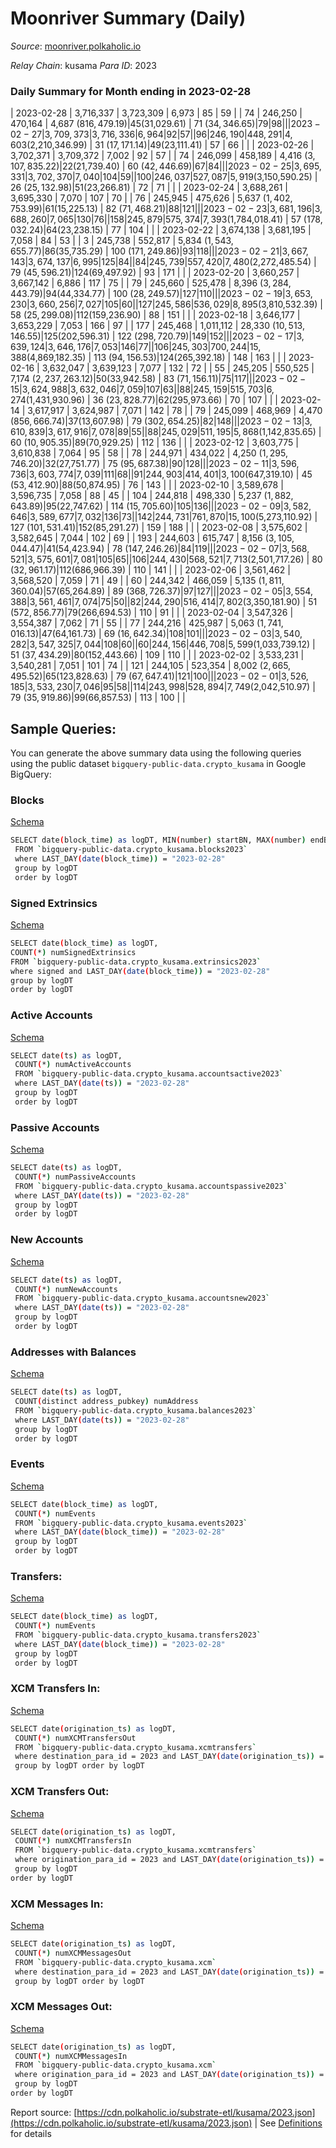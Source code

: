 # Moonriver Summary (Daily)

_Source_: [moonriver.polkaholic.io](https://moonriver.polkaholic.io)

*Relay Chain*: kusama
*Para ID*: 2023



### Daily Summary for Month ending in 2023-02-28


| 2023-02-28 | 3,716,337 | 3,723,309 | 6,973 | 85 | 59 |  | 74 | 246,250 | 470,164 | 4,687 ($816,479.19) | 45 ($31,029.61) | 71 ($34,346.65) | 79 | 98 |  |
| 2023-02-27 | 3,709,373 | 3,716,336 | 6,964 | 92 | 57 |  | 96 | 246,190 | 448,291 | 4,603 ($2,210,346.99) | 31 ($17,171.14) | 49 ($23,111.41) | 57 | 66 |  |
| 2023-02-26 | 3,702,371 | 3,709,372 | 7,002 | 92 | 57 |  | 74 | 246,099 | 458,189 | 4,416 ($3,107,835.22) | 22 ($21,739.40) | 60 ($42,446.69) | 67 | 84 |  |
| 2023-02-25 | 3,695,331 | 3,702,370 | 7,040 | 104 | 59 |  | 100 | 246,037 | 527,087 | 5,919 ($3,150,590.25) | 26 ($25,132.98) | 51 ($23,266.81) | 72 | 71 |  |
| 2023-02-24 | 3,688,261 | 3,695,330 | 7,070 | 107 | 70 |  | 76 | 245,945 | 475,626 | 5,637 ($1,402,753.99) | 61 ($15,225.13) | 82 ($71,468.21) | 88 | 121 |  |
| 2023-02-23 | 3,681,196 | 3,688,260 | 7,065 | 130 | 76 |  | 158 | 245,879 | 575,374 | 7,393 ($1,784,018.41) | 57 ($178,032.24) | 64 ($23,238.15) | 77 | 104 |  |
| 2023-02-22 | 3,674,138 | 3,681,195 | 7,058 | 84 | 53 |  | 3 | 245,738 | 552,817 | 5,834 ($1,543,655.77) | 86 ($35,735.29) | 100 ($171,249.86) | 93 | 118 |  |
| 2023-02-21 | 3,667,143 | 3,674,137 | 6,995 | 125 | 84 |  | 84 | 245,739 | 557,420 | 7,480 ($2,272,485.54) | 79 ($45,596.21) | 124 ($69,497.92) | 93 | 171 |  |
| 2023-02-20 | 3,660,257 | 3,667,142 | 6,886 | 117 | 75 |  | 79 | 245,660 | 525,478 | 8,396 ($3,284,443.79) | 94 ($44,334.77) | 100 ($28,249.57) | 127 | 110 |  |
| 2023-02-19 | 3,653,230 | 3,660,256 | 7,027 | 105 | 60 |  | 127 | 245,586 | 536,029 | 8,895 ($3,810,532.39) | 58 ($25,299.08) | 112 ($159,236.90) | 88 | 151 |  |
| 2023-02-18 | 3,646,177 | 3,653,229 | 7,053 | 166 | 97 |  | 177 | 245,468 | 1,011,112 | 28,330 ($10,513,146.55) | 125 ($202,596.31) | 122 ($298,720.79) | 149 | 152 |  |
| 2023-02-17 | 3,639,124 | 3,646,176 | 7,053 | 146 | 77 |  | 106 | 245,303 | 700,244 | 15,388 ($4,869,182.35) | 113 ($94,156.53) | 124 ($265,392.18) | 148 | 163 |  |
| 2023-02-16 | 3,632,047 | 3,639,123 | 7,077 | 132 | 72 |  | 55 | 245,205 | 550,525 | 7,174 ($2,237,263.12) | 50 ($33,942.58) | 83 ($71,156.11) | 75 | 117 |  |
| 2023-02-15 | 3,624,988 | 3,632,046 | 7,059 | 107 | 63 |  | 88 | 245,159 | 515,703 | 6,274 ($1,431,930.96) | 36 ($23,828.77) | 62 ($295,973.66) | 70 | 107 |  |
| 2023-02-14 | 3,617,917 | 3,624,987 | 7,071 | 142 | 78 |  | 79 | 245,099 | 468,969 | 4,470 ($856,666.74) | 37 ($13,607.98) | 79 ($302,654.25) | 82 | 148 |  |
| 2023-02-13 | 3,610,839 | 3,617,916 | 7,078 | 89 | 55 |  | 88 | 245,029 | 511,195 | 5,868 ($1,142,835.65) | 60 ($10,905.35) | 89 ($70,929.25) | 112 | 136 |  |
| 2023-02-12 | 3,603,775 | 3,610,838 | 7,064 | 95 | 58 |  | 78 | 244,971 | 434,022 | 4,250 ($1,295,746.20) | 32 ($27,751.77) | 75 ($95,687.38) | 90 | 128 |  |
| 2023-02-11 | 3,596,736 | 3,603,774 | 7,039 | 111 | 68 |  | 91 | 244,903 | 414,401 | 3,100 ($647,319.10) | 45 ($53,412.90) | 88 ($50,874.95) | 76 | 143 |  |
| 2023-02-10 | 3,589,678 | 3,596,735 | 7,058 | 88 | 45 |  | 104 | 244,818 | 498,330 | 5,237 ($1,882,643.89) | 95 ($22,747.62) | 114 ($15,705.60) | 105 | 136 |  |
| 2023-02-09 | 3,582,646 | 3,589,677 | 7,032 | 136 | 73 |  | 142 | 244,731 | 761,870 | 15,100 ($5,273,110.92) | 127 ($101,531.41) | 152 ($85,291.27) | 159 | 188 |  |
| 2023-02-08 | 3,575,602 | 3,582,645 | 7,044 | 102 | 69 |  | 193 | 244,603 | 615,747 | 8,156 ($3,105,044.47) | 41 ($54,423.94) | 78 ($147,246.26) | 84 | 119 |  |
| 2023-02-07 | 3,568,521 | 3,575,601 | 7,081 | 105 | 65 |  | 106 | 244,430 | 568,521 | 7,713 ($2,501,717.26) | 80 ($32,961.17) | 112 ($686,966.39) | 110 | 141 |  |
| 2023-02-06 | 3,561,462 | 3,568,520 | 7,059 | 71 | 49 |  | 60 | 244,342 | 466,059 | 5,135 ($1,811,360.04) | 57 ($65,264.89) | 89 ($368,726.37) | 97 | 127 |  |
| 2023-02-05 | 3,554,388 | 3,561,461 | 7,074 | 75 | 50 |  | 82 | 244,290 | 516,414 | 7,802 ($3,350,181.90) | 51 ($572,856.77) | 79 ($266,694.53) | 110 | 91 |  |
| 2023-02-04 | 3,547,326 | 3,554,387 | 7,062 | 71 | 55 |  | 77 | 244,216 | 425,987 | 5,063 ($1,741,016.13) | 47 ($64,161.73) | 69 ($16,642.34) | 108 | 101 |  |
| 2023-02-03 | 3,540,282 | 3,547,325 | 7,044 | 108 | 60 |  | 60 | 244,156 | 446,708 | 5,599 ($1,033,739.12) | 51 ($37,434.29) | 80 ($152,443.66) | 109 | 110 |  |
| 2023-02-02 | 3,533,231 | 3,540,281 | 7,051 | 101 | 74 |  | 121 | 244,105 | 523,354 | 8,002 ($2,665,495.52) | 65 ($123,828.63) | 79 ($67,647.41) | 121 | 100 |  |
| 2023-02-01 | 3,526,185 | 3,533,230 | 7,046 | 95 | 58 |  | 114 | 243,998 | 528,894 | 7,749 ($2,042,510.97) | 79 ($35,919.86) | 99 ($66,857.53) | 113 | 100 |  |

## Sample Queries:
You can generate the above summary data using the following queries using the public dataset `bigquery-public-data.crypto_kusama` in Google BigQuery:


### Blocks 

[Schema](https://github.com/colorfulnotion/substrate-etl/blob/main/schema/blocks.json)

```bash
SELECT date(block_time) as logDT, MIN(number) startBN, MAX(number) endBN, COUNT(*) numBlocks 
 FROM `bigquery-public-data.crypto_kusama.blocks2023`  
 where LAST_DAY(date(block_time)) = "2023-02-28" 
 group by logDT 
 order by logDT
```

### Signed Extrinsics 

[Schema](https://github.com/colorfulnotion/substrate-etl/blob/main/schema/extrinsics.json)

```bash
SELECT date(block_time) as logDT, 
COUNT(*) numSignedExtrinsics 
FROM `bigquery-public-data.crypto_kusama.extrinsics2023`  
where signed and LAST_DAY(date(block_time)) = "2023-02-28" 
group by logDT 
order by logDT
```

### Active Accounts 

[Schema](https://github.com/colorfulnotion/substrate-etl/blob/main/schema/accountsactive.json)

```bash
SELECT date(ts) as logDT, 
 COUNT(*) numActiveAccounts 
 FROM `bigquery-public-data.crypto_kusama.accountsactive2023` 
 where LAST_DAY(date(ts)) = "2023-02-28" 
 group by logDT 
 order by logDT
```

### Passive Accounts 

[Schema](https://github.com/colorfulnotion/substrate-etl/blob/main/schema/accountspassive.json)

```bash
SELECT date(ts) as logDT, 
 COUNT(*) numPassiveAccounts 
 FROM `bigquery-public-data.crypto_kusama.accountspassive2023` 
 where LAST_DAY(date(ts)) = "2023-02-28" 
 group by logDT 
 order by logDT
```

### New Accounts 

[Schema](https://github.com/colorfulnotion/substrate-etl/blob/main/schema/accountsnew.json)

```bash
SELECT date(ts) as logDT, 
 COUNT(*) numNewAccounts 
 FROM `bigquery-public-data.crypto_kusama.accountsnew2023` 
 where LAST_DAY(date(ts)) = "2023-02-28" 
 group by logDT
 order by logDT
```

### Addresses with Balances 

[Schema](https://github.com/colorfulnotion/substrate-etl/blob/main/schema/balances.json)

```bash
SELECT date(ts) as logDT,
 COUNT(distinct address_pubkey) numAddress 
 FROM `bigquery-public-data.crypto_kusama.balances2023` 
 where LAST_DAY(date(ts)) = "2023-02-28" 
 group by logDT 
 order by logDT
```

### Events 

[Schema](https://github.com/colorfulnotion/substrate-etl/blob/main/schema/events.json)

```bash
SELECT date(block_time) as logDT, 
 COUNT(*) numEvents 
 FROM `bigquery-public-data.crypto_kusama.events2023` 
 where LAST_DAY(date(block_time)) = "2023-02-28" 
 group by logDT 
 order by logDT
```

### Transfers:

[Schema](https://github.com/colorfulnotion/substrate-etl/blob/main/schema/transfers.json)

```bash
SELECT date(block_time) as logDT, 
 COUNT(*) numEvents 
 FROM `bigquery-public-data.crypto_kusama.transfers2023` 
 where LAST_DAY(date(block_time)) = "2023-02-28" 
 group by logDT 
 order by logDT
```

### XCM Transfers In: 

[Schema](https://github.com/colorfulnotion/substrate-etl/blob/main/schema/xcmtransfers.json)

```bash
SELECT date(origination_ts) as logDT, 
 COUNT(*) numXCMTransfersOut 
 FROM `bigquery-public-data.crypto_kusama.xcmtransfers` 
 where destination_para_id = 2023 and LAST_DAY(date(origination_ts)) = "2023-02-28" 
 group by logDT order by logDT
```

### XCM Transfers Out: 

[Schema](https://github.com/colorfulnotion/substrate-etl/blob/main/schema/xcmtransfers.json)

```bash
SELECT date(origination_ts) as logDT, 
 COUNT(*) numXCMTransfersIn 
 FROM `bigquery-public-data.crypto_kusama.xcmtransfers` 
 where origination_para_id = 2023 and LAST_DAY(date(origination_ts)) = "2023-02-28" 
 group by logDT 
order by logDT
```

### XCM Messages In: 

[Schema](https://github.com/colorfulnotion/substrate-etl/blob/main/schema/xcm.json)

```bash
SELECT date(origination_ts) as logDT, 
 COUNT(*) numXCMMessagesOut 
 FROM `bigquery-public-data.crypto_kusama.xcm` 
 where destination_para_id = 2023 and LAST_DAY(date(origination_ts)) = "2023-02-28" 
 group by logDT order by logDT
```

### XCM Messages Out: 

[Schema](https://github.com/colorfulnotion/substrate-etl/blob/main/schema/xcm.json)

```bash
SELECT date(origination_ts) as logDT, 
 COUNT(*) numXCMMessagesIn 
 FROM `bigquery-public-data.crypto_kusama.xcm` 
 where origination_para_id = 2023 and LAST_DAY(date(origination_ts)) = "2023-02-28" 
 group by logDT 
order by logDT
```


Report source: [https://cdn.polkaholic.io/substrate-etl/kusama/2023.json](https://cdn.polkaholic.io/substrate-etl/kusama/2023.json) | See [Definitions](/DEFINITIONS.md) for details
